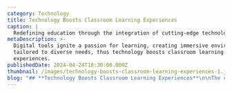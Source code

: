 ```yaml
---
category: Technology
title: Technology Boosts Classroom Learning Experiences
caption: |
  Redefining education through the integration of cutting-edge technology.
metaDescription: >-
  Digital tools ignite a passion for learning, creating immersive environments
  tailored to diverse needs, thus technology boosts classroom learning
  experiences.
publishedDate: 2024-04-24T18:30:00.000Z
thumbnail: /images/technology-boosts-classroom-learning-experiences-1.jpg
blog: "## **Technology Boosts Classroom Learning Experiences**\n\nThe current era of education is redefined by the use of [technology](https://www.glentreeacademy.com/blogs/technology-boosts-classroom-learning-experiences \"Technology\"), which has become a game changer. Glentree Academy reaffirms its dedication to dismantling the boundaries of traditional education by integrating technology into the curriculum and enabling students to harness its power.\n\n### The Evolution of Classroom Learning\n\nIt is time to forget about repetitive chalkboard lectures. With the introduction of smart classrooms that are equipped with interactive whiteboards and multimedia projectors, learning has now gone beyond conventional textbooks, where it is now more dynamic, as it turns students into active participants through a combination of visual presentations and live demonstrations. [Best CBSE Schools in Whitefield](https://www.glentreeacademy.com/glentree-whitefield \"Best CBSE Schools in Whitefield\") incorporated this digital transformation into their teaching methods to make learning immersive, interactive, and even in some sense, fun which all helps with the development of curiosity and intellectual growth.\n\n![](/images/technology-at-schools-1.jpg)\n\n### Personalized Learning in the Digital Age\n\nTeaching students with unique needs is challenging yet essential for effective instruction in heterogeneous classrooms. On the other hand, assisted learning systems and AI-based assessment tools can be used by the teachers at [Best CBSE schools in Sarjapur Road](https://www.glentreeacademy.com/glentree-sarjapur \"Best CBSE Schools in Sarjapur Road\") to personalize instruction for the benefit of each student. We do this by looking at the data that is provided and by monitoring the progress of learning so that no student is left behind, creating an inclusive environment and also one that promotes academic excellence.\n\n### Global Connectivity and Collaboration\n\nIn an increasingly interconnected world, technology serves as a bridge that transcends geographical boundaries, fostering global connectivity and collaboration.\_ Through video conferencing and online forums, students can be in contact with other students from the [Best CBSE Schools in Bannerghatta Road](https://www.glentreeacademy.com/glentree-bannerghatta \"Best CBSE Schools in Bannerghatta Road\") who are coming from all parts of the world and together complete cross-cultural exchange and collaborative projects. Diversity and cultural awareness appraisal allow us to prepare our students for a world where all people treat each other with respect regardless of any differences.\n\n### Fostering Creativity and Innovation\n\nInnovation is the essence of progress and building a culture of creativity is all about us. [Best CBSE Schools in Bangalore](https://www.glentreeacademy.com/ \"Best CBSE Schools in Bangalore\") offer such innovation as a part of their curriculum, As a result, students watch practical demonstrations of STEM applications during coding clubs and robotics workshops etc.\_ They will gain problem-solving skills and learn to be a risk-taker and an entrepreneur. Educating our students with information technology systems and skills helps students to become adaptable learners and producers in a rapidly changing environment.\n\n#### Conclusion:\_\n\nIn conclusion, technology infusion revolutionizes learning, enhancing skills for modern life's finest. [Glentree Academy](https://www.glentreeacademy.com/ \"Glentree Academy\") is the institution championing educational reforms and is in the process of fostering tomorrow’s champions and innovators. Join us on a trip that combines new with old and without a doubt is going to be an experience that will remain unforgettable. Attaining the goal together, we shall honourably make the most out of technology and unleash the unlimited potential of every child.\n"
---
```


